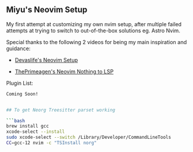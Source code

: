 ## Miyu's Neovim Setup

My first attempt at customizing my own nvim setup, after multiple failed attempts at trying to switch to out-of-the-box solutions eg. Astro Nvim.

Special thanks to the following 2 videos for being my main inspiration and guidance: 

- [Devaslife's Neovim Setup](https://youtu.be/ajmK0ZNcM4Q)

- [ThePrimeagen's Neovim Nothing to LSP](https://youtu.be/w7i4amO_zaE)

Plugin List:

```bash
Coming Soon!


## To get Neorg Treesitter parset working

```bash
brew install gcc
xcode-select --install
sudo xcode-select --switch /Library/Developer/CommandLineTools
CC=gcc-12 nvim -c "TSInstall norg"
```

```
```

```
